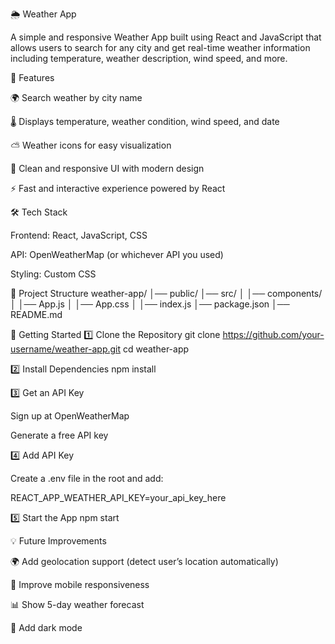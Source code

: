 🌦️ Weather App

A simple and responsive Weather App built using React and JavaScript that allows users to search for any city and get real-time weather information including temperature, weather description, wind speed, and more.

📌 Features

🌍 Search weather by city name

🌡️ Displays temperature, weather condition, wind speed, and date

⛅ Weather icons for easy visualization

🎨 Clean and responsive UI with modern design

⚡ Fast and interactive experience powered by React

🛠️ Tech Stack

Frontend: React, JavaScript, CSS

API: OpenWeatherMap (or whichever API you used)

Styling: Custom CSS

📂 Project Structure
weather-app/
│── public/
│── src/
│   │── components/
│   │── App.js
│   │── App.css
│   │── index.js
│── package.json
│── README.md

🚀 Getting Started
1️⃣ Clone the Repository
git clone https://github.com/your-username/weather-app.git
cd weather-app

2️⃣ Install Dependencies
npm install

3️⃣ Get an API Key

Sign up at OpenWeatherMap

Generate a free API key

4️⃣ Add API Key

Create a .env file in the root and add:

REACT_APP_WEATHER_API_KEY=your_api_key_here

5️⃣ Start the App
npm start

💡 Future Improvements

🌍 Add geolocation support (detect user’s location automatically)

📱 Improve mobile responsiveness

📊 Show 5-day weather forecast

🌙 Add dark mode